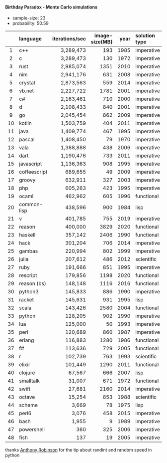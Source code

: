 #### Birthday Paradox - Monte Carlo simulations

* sample-size: 23
* probability: 50.59

| | language | iterations/sec | image-size(MB) | year | solution type | has repl |
| :--: | :-- | --: | --: | --: | :-- | :--: |
| 1 | c++ | 3,289,473 | 193 | 1985 | imperative | |
| 2 | c | 3,289,473 | 130 | 1972 | imperative | |
| 3 | rust | 2,985,074 | 1351 | 2010 | imperative | x |
| 4 | nim | 2,941,176 | 631 | 2008 | imperative | |
| 5 | crystal | 2,873,563 | 559 | 2014 | imperative | |
| 6 | vb.net | 2,227,722 | 1781 | 2001 | imperative | |
| 7 | c# | 2,163,461 | 710 | 2000 | imperative | x |
| 8 | d | 2,108,433 | 840 | 2001 | imperative | |
| 9 | go | 2,045,454 | 862 | 2009 | imperative | |
| 10 | kotlin | 1,503,759 | 404 | 2011 | imperative | x |
| 11 | java | 1,409,774 | 467 | 1995 | imperative | x |
| 12 | pascal | 1,408,450 | 79 | 1970 | imperative | |
| 13 | vala | 1,388,888 | 438 | 2006 | imperative | |
| 14 | dart | 1,190,476 | 733 | 2011 | imperative | x |
| 15 | javascript | 1,136,363 | 908 | 1995 | imperative | x |
| 16 | coffeescript | 689,655 | 49 | 2009 | imperative | |
| 17 | groovy | 632,911 | 327 | 2003 | imperative | |
| 18 | php | 605,263 | 423 | 1995 | imperative | x |
| 19 | ocaml | 462,962 | 605 | 1996 | functional | x |
| 20 | common-lisp | 438,596 | 900 | 1984 | lisp | x |
| 21 | v | 401,785 | 755 | 2019 | imperative | |
| 22 | reason | 400,000 | 3829 | 2020 | functional | |
| 23 | haskell | 357,142 | 2406 | 1990 | functional | x |
| 24 | hack | 301,204 | 706 | 2014 | imperative | |
| 25 | gambas | 220,994 | 802 | 1999 | imperative | |
| 26 | julia | 207,612 | 486 | 2012 | scientific | x |
| 27 | ruby | 191,666 | 851 | 1995 | imperative | x |
| 28 | rescript | 179,856 | 1198 | 2020 | functional | |
| 29 | reason (bs) | 148,148 | 1116 | 2016 | functional | |
| 30 | python3 | 145,833 | 886 | 1990 | imperative | x |
| 31 | racket | 145,631 | 931 | 1995 | lisp | x |
| 32 | scala | 143,426 | 2580 | 2004 | functional | x |
| 33 | python | 128,205 | 902 | 1990 | imperative | x |
| 34 | lua | 125,000 | 50 | 1993 | imperative | x |
| 35 | perl | 120,689 | 860 | 1987 | imperative | |
| 36 | erlang | 116,883 | 1280 | 1986 | functional | x |
| 37 | f# | 113,636 | 729 | 2005 | functional | x |
| 38 | r | 102,739 | 763 | 1993 | scientific | x |
| 39 | elixir | 101,449 | 1290 | 2011 | functional | x |
| 40 | clojure | 67,567 | 666 | 2007 | lisp | x |
| 41 | smalltalk | 31,007 | 671 | 1972 | functional | x |
| 42 | swift | 27,681 | 2160 | 2014 | imperative | x |
| 43 | octave | 15,254 | 853 | 1988 | scientific | x |
| 44 | scheme | 3,669 | 78 | 1975 | lisp | x |
| 45 | perl6 | 3,076 | 458 | 2015 | imperative | x |
| 46 | bash | 1,955 | 9 | 1989 | imperative | x |
| 47 | powershell | 360 | 325 | 2006 | imperative | x |
| 48 | fish | 137 | 19 | 2005 | imperative | x |

thanks [Anthony Robinson](https://github.com/anthonycrobinson) for the tip about randint and random speed in python
